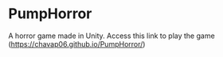 # PumpHorror
A horror game made in Unity.
Access this link to play the game (https://chavap06.github.io/PumpHorror/)
